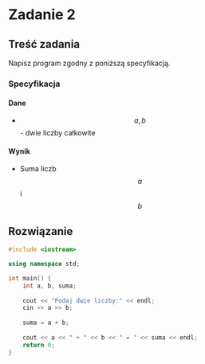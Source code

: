# Zadanie 2

## Treść zadania

Napisz program zgodny z poniższą specyfikacją.

### Specyfikacja

#### Dane

* $$a, b$$ - dwie liczby całkowite

#### Wynik

* Suma liczb $$a$$ i $$b$$ 

## Rozwiązanie

```cpp
#include <iostream>

using namespace std;

int main() {
    int a, b, suma;
    
    cout << "Podaj dwie liczby:" << endl;
    cin >> a >> b;
    
    suma = a + b;
    
    cout << a << " + " << b << " = " << suma << endl;
    return 0;
}
```
